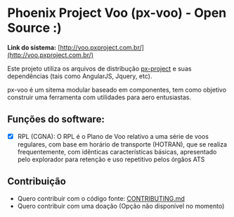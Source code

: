 # Phoenix Project Voo (px-voo) - Open Source :)

**Link do sistema:** [http://voo.pxproject.com.br/](http://voo.pxproject.com.br/) 

Este projeto utiliza os arquivos de distribução [px-project](https://github.com/wesleifreitas/px-project) e suas dependências (tais como AngularJS, Jquery, etc).

px-voo é um sitema modular baseado em componentes, tem como objetivo construir uma ferramenta com utilidades para aero entusiastas.

## Funções do software:

- [x] RPL (CGNA): O RPL é o Plano de Voo relativo a uma série de voos regulares, com base em horário de transporte (HOTRAN), que se realiza frequentemente, com idênticas características básicas, apresentado pelo explorador para retenção e uso repetitivo pelos órgãos ATS

## Contribuição

* Quero contribuir com o código fonte: [CONTRIBUTING.md](CONTRIBUTING.md)
* Quero contribuir com uma doação (Opção não disponível no momento)
